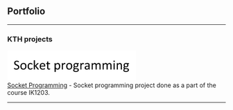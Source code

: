 ## Portfolio

---

### KTH projects
<img width='59%' src="images/2020-03-19.png?raw=true"/><br>
[Socket Programming](https://github.com/SaraMoazez/IK1203Project) - Socket programming project done as a part of the course IK1203.



---
